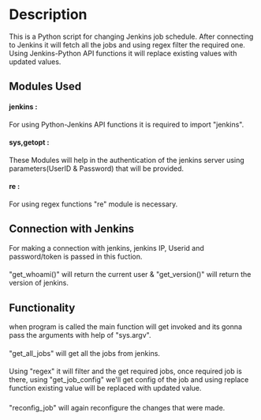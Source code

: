# Description
  This is a Python script for changing Jenkins job schedule. 
  After connecting to Jenkins it will fetch all the jobs and using regex filter the required one.
  Using Jenkins-Python API functions it will replace existing values with updated values.

## Modules Used
  #### jenkins :
  For using Python-Jenkins API functions it is required to import "jenkins".
  #### sys,getopt :
  These Modules will help in the authentication of the jenkins server using parameters(UserID & Password) that will be provided.
  #### re :
  For using regex functions "re" module is necessary.

## Connection with Jenkins
  For making a connection with jenkins, jenkins IP, Userid and password/token is passed in this fuction.
  ####
  "get_whoami()" will return the current user & "get_version()" will return the version of jenkins.

## Functionality
  when program is called the main function will get invoked and its gonna pass the arguments with help of "sys.argv".
  ####
  "get_all_jobs" will get all the jobs from jenkins. 
  ####
  Using "regex" it will filter and the get required jobs, once required job is there, using "get_job_config" we'll get config of the job 
  and using replace function existing value will be replaced with updated value.
  ###
  "reconfig_job" will again reconfigure the changes that were made.



  
